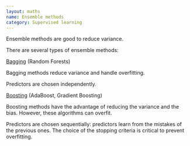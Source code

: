 ```yaml
---
layout: maths
name: Ensemble methods
category: Supervised learning
---
```


Ensemble methods are good to reduce variance.

There are several types of ensemble methods:

<ins>Bagging</ins> (Random Forests)

Bagging methods reduce variance and handle overfitting.

Predictors are chosen independently.

<ins>Boosting</ins> (AdaBoost, Gradient Boosting)

Boosting methods have the advantage of reducing the variance and the bias. However, these algorithms can overfit.

Predictors are chosen sequentially: predictors learn from the mistakes of the previous ones. The choice of the stopping criteria is critical to prevent overfitting.